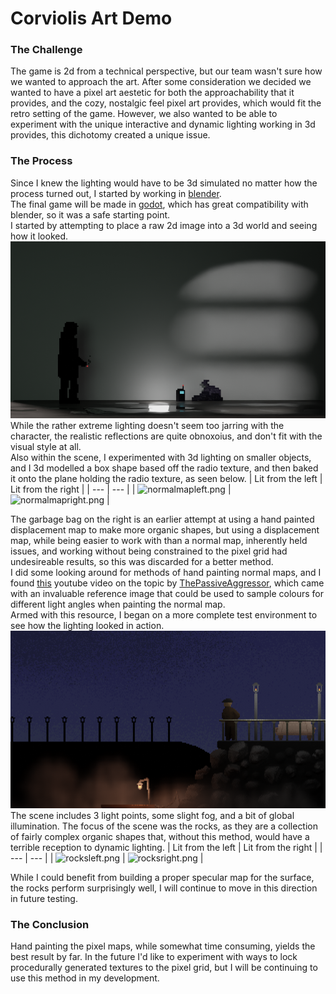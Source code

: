 # Corviolis Art Demo
### The Challenge
The game is 2d from a technical perspective, but our team wasn't sure how we wanted to approach the art. After some consideration we decided we wanted to have a pixel art aestetic for both the approachability that it provides, and the cozy, nostalgic feel pixel art provides, which would fit the retro setting of the game. However, we also wanted to be able to experiment with the unique interactive and dynamic lighting working in 3d provides, this dichotomy created a unique issue.
### The Process
Since I knew the lighting would have to be 3d simulated no matter how the process turned out, I started by working in [blender](https://www.blender.org/).  
The final game will be made in [godot](https://godotengine.org/), which has great compatibility with blender, so it was a safe starting point.  
I started by attempting to place a raw 2d image into a 3d world and seeing how it looked.  
<img src="https://github.com/icarus-child/Corviolis-Art-Demo/blob/main/testscene1.png?raw=true" alt="testscene1.png" width="600"/>  
While the rather extreme lighting doesn't seem too jarring with the character, the realistic reflections are quite obnoxoius, and don't fit with the visual style at all.  
Also within the scene, I experimented with 3d lighting on smaller objects, and I 3d modelled a box shape based off the radio texture, and then baked it onto the plane holding the radio texture, as seen below.
| Lit from the left | Lit from the right |
| --- | --- |
| ![normalmapleft.png](https://cdn.discordapp.com/attachments/913544690593320970/939050593450864640/unknown.png) | ![normalmapright.png](https://cdn.discordapp.com/attachments/913544690593320970/939050844203126814/unknown.png) |

The garbage bag on the right is an earlier attempt at using a hand painted displacement map to make more organic shapes, but using a displacement map, while being easier to work with than a normal map, inherently held issues, and working without being constrained to the pixel grid had undesireable results, so this was discarded for a better method.  
I did some looking around for methods of hand painting normal maps, and I found [this](https://www.youtube.com/watch?v=gUkY8ZoRfuQ) youtube video on the topic by [ThePassiveAggressor](https://www.youtube.com/user/ThePassiveAggressor), which came with an invaluable reference image that could be used to sample colours for different light angles when painting the normal map.  
Armed with this resource, I began on a more complete test environment to see how the lighting looked in action.  
<img src="https://github.com/icarus-child/Corviolis-Art-Demo/blob/main/dock%20scene.png?raw=true" alt="dockscene.png" width="600"/>   
The scene includes 3 light points, some slight fog, and a bit of global illumination. The focus of the scene was the rocks, as they are a collection of fairly complex organic shapes that, without this method, would have a terrible reception to dynamic lighting.
| Lit from the left | Lit from the right |
| --- | --- |
| ![rocksleft.png](https://cdn.discordapp.com/attachments/913544690593320970/961616584592478298/unknown.png) | ![rocksright.png](https://cdn.discordapp.com/attachments/913544690593320970/961616496256229376/unknown.png) |  

While I could benefit from building a proper specular map for the surface, the rocks perform surprisingly well, I will continue to move in this direction in future testing.  
### The Conclusion
Hand painting the pixel maps, while somewhat time consuming, yields the best result by far. In the future I'd like to experiment with ways to lock procedurally generated textures to the pixel grid, but I will be continuing to use this method in my development.
